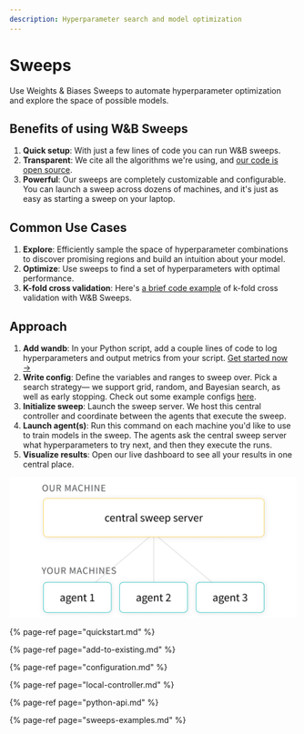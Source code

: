 ```yaml
---
description: Hyperparameter search and model optimization
---
```


# Sweeps

Use Weights & Biases Sweeps to automate hyperparameter optimization and explore the space of possible models.

## Benefits of using W&B Sweeps

1. **Quick setup**: With just a few lines of code you can run W&B sweeps.
2. **Transparent**: We cite all the algorithms we're using, and [our code is open source](https://github.com/wandb/client/tree/master/wandb/sweeps).
3. **Powerful**: Our sweeps are completely customizable and configurable. You can launch a sweep across dozens of machines, and it's just as easy as starting a sweep on your laptop.

## Common Use Cases

1. **Explore**: Efficiently sample the space of hyperparameter combinations to discover promising regions and build an intuition about your model.
2. **Optimize**:  Use sweeps to find a set of hyperparameters with optimal performance.
3. **K-fold cross validation**: Here's [a brief code example](https://github.com/wandb/examples/tree/master/examples/wandb-sweeps/sweeps-cross-validation) of k-fold cross validation with W&B Sweeps.

## Approach

1. **Add wandb**: In your Python script, add a couple lines of code to log hyperparameters and output metrics from your script. [Get started now →](quickstart.md)
2. **Write config**: Define the variables and ranges to sweep over. Pick a search strategy— we support grid, random, and Bayesian search, as well as early stopping. Check out some example configs [here](https://github.com/wandb/examples/tree/master/examples/keras/keras-cnn-fashion).
3. **Initialize sweep**: Launch the sweep server. We host this central controller and coordinate between the agents that execute the sweep.
4. **Launch agent\(s\)**: Run this command on each machine you'd like to use to train models in the sweep. The agents ask the central sweep server what hyperparameters to try next, and then they execute the runs.
5. **Visualize results**: Open our live dashboard to see all your results in one central place.

![](../.gitbook/assets/central-sweep-server-3%20%282%29%20%282%29%20%283%29%20%283%29%20%282%29%20%281%29.png)

{% page-ref page="quickstart.md" %}

{% page-ref page="add-to-existing.md" %}

{% page-ref page="configuration.md" %}

{% page-ref page="local-controller.md" %}

{% page-ref page="python-api.md" %}

{% page-ref page="sweeps-examples.md" %}

